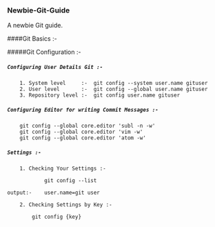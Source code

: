 ### Newbie-Git-Guide

A newbie Git guide.

####Git Basics :-

#####Git Configuration :-

##### ``` Configuring User Details Git :- ```

```
    1. System level     :-  git config --system user.name gituser
    2. User level       :-  git config --global user.name gituser
    3. Repository level :-  git config user.name gituser
```
##### ``` Configuring Editor for writing Commit Messages :- ```

```
    git config --global core.editor 'subl -n -w'
    git config --global core.editor 'vim -w' 
    git config --global core.editor 'atom -w'
```
##### ``` Settings :- ```
``` 
    1. Checking Your Settings :-
```
```
            git config --list
        
output:-    user.name=git user
```
```
    2. Checking Settings by Key :-
```
```
        git config {key}
```
